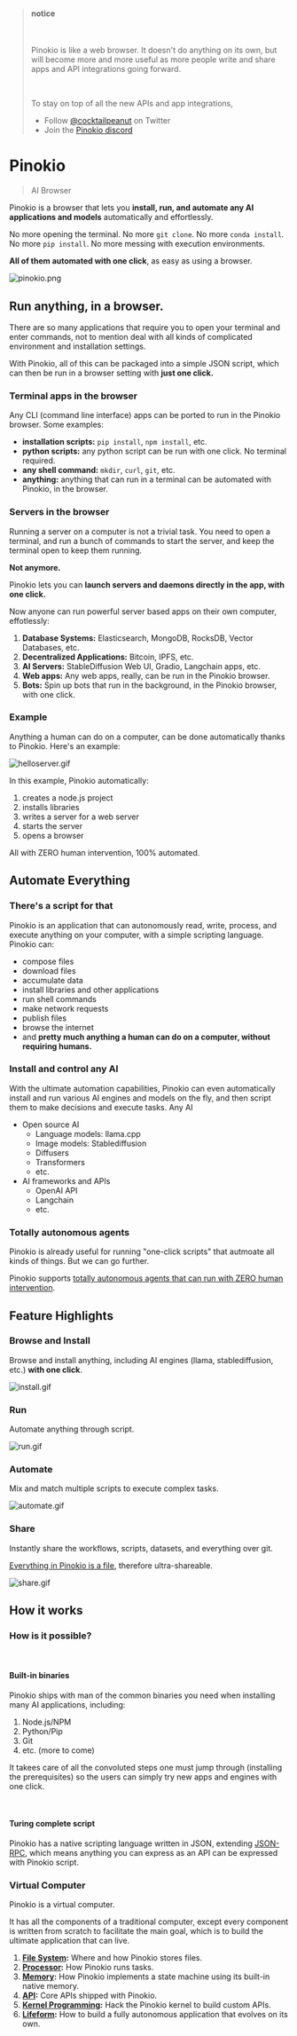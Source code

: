 <blockquote class='info'>

<h4>notice</h4>

<br>

Pinokio is like a web browser. It doesn't do anything on its own, but will become more and more useful as more people write and share apps and API integrations going forward.

<br>

To stay on top of all the new APIs and app integrations,

- Follow <a href="https://twitter.com/cocktailpeanut">@cocktailpeanut</a> on Twitter
- Join the <a href="https://discord.gg/TQdNwadtE4">Pinokio discord</a>
</blockquote>

# Pinokio

> AI Browser

Pinokio is a browser that lets you **install, run, and automate any AI applications and models** automatically and effortlessly.

No more opening the terminal. No more `git clone`. No more `conda install`. No more `pip install`. No more messing with execution environments.

**All of them automated with one click**, as easy as using a browser.


![pinokio.png](pinokio5.png)

## Run anything, in a browser.

There are so many applications that require you to open your terminal and enter commands, not to mention deal with all kinds of complicated environment and installation settings.

With Pinokio, all of this can be packaged into a simple JSON script, which can then be run in a browser setting with **just one click.**

### Terminal apps in the browser

Any CLI (command line interface) apps can be ported to run in the Pinokio browser. Some examples:

- **installation scripts:** `pip install`, `npm install`, etc.
- **python scripts:** any python script can be run with one click. No terminal required.
- **any shell command:** `mkdir`, `curl`, `git`, etc.
- **anything:** anything that can run in a terminal can be automated with Pinokio, in the browser.

### Servers in the browser

Running a server on a computer is not a trivial task. You need to open a terminal, and run a bunch of commands to start the server, and keep the terminal open to keep them running.

**Not anymore.**

Pinokio lets you can **launch servers and daemons directly in the app, with one click.**

Now anyone can run powerful server based apps on their own computer, effotlessly:

1. **Database Systems:** Elasticsearch, MongoDB, RocksDB, Vector Databases, etc.
2. **Decentralized Applications:** Bitcoin, IPFS, etc.
3. **AI Servers:** StableDiffusion Web UI, Gradio, Langchain apps, etc.
4. **Web apps:** Any web apps, really, can be run in the Pinokio browser.
5. **Bots:** Spin up bots that run in the background, in the Pinokio browser, with one click.


### Example

Anything a human can do on a computer, can be done automatically thanks to Pinokio. Here's an example:

![helloserver.gif](helloserver.gif)

In this example, Pinokio automatically:

1. creates a node.js project
2. installs libraries
3. writes a server for a web server
4. starts the server
5. opens a browser

All with ZERO human intervention, 100% automated.

## Automate Everything

### There's a script for that

Pinokio is an application that can autonomously read, write, process, and execute anything on your computer, with a simple scripting language. Pinokio can:

- compose files
- download files
- accumulate data
- install libraries and other applications
- run shell commands
- make network requests
- publish files
- browse the internet
- and **pretty much anything a human can do on a computer, without requiring humans.**


### Install and control any AI

With the ultimate automation capabilities, Pinokio can even automatically install and run various AI engines and models on the fly, and then script them to make decisions and execute tasks. Any AI 

- Open source AI
  - Language models: llama.cpp
  - Image models: Stablediffusion
  - Diffusers
  - Transformers
  - etc.
- AI frameworks and APIs
  - OpenAI API
  - Langchain
  - etc.

### Totally autonomous agents

Pinokio is already useful for running "one-click scripts" that autmoate all kinds of things. But we can go further.

Pinokio supports [totally autonomous agents that can run with ZERO human intervention](/tutorial/autostart).


## Feature Highlights

### Browse and Install

Browse and install anything, including AI engines (llama, stablediffusion, etc.) **with one click**.

![install.gif](install.gif)

### Run

Automate anything through script.

![run.gif](run.gif)

### Automate

Mix and match multiple scripts to execute complex tasks.

![automate.gif](automate.gif)

### Share

Instantly share the workflows, scripts, datasets, and everything over git.

[Everything in Pinokio is a file](fs/overview.html), therefore ultra-shareable.

![share.gif](share.gif)


## How it works

### How is it possible?

<br>

#### Built-in binaries

Pinokio ships with man of the common binaries you need when installing many AI applications, including:

1. Node.js/NPM
2. Python/Pip
3. Git
4. etc. (more to come)

It takees care of all the convoluted steps one must jump through (installing the prerequisites) so the users can simply try new apps and engines with one click.

<br>

#### Turing complete script

Pinokio has a native scripting language written in JSON, extending [JSON-RPC](https://www.jsonrpc.org/specification), which means anything you can express as an API can be expressed with Pinokio script. 


### Virtual Computer

Pinokio is a virtual computer.

It has all the components of a traditional computer, except every component is written from scratch to facilitate the main goal, which is to build the ultimate application that can live.

1. **[File System](fs/overview):** Where and how Pinokio stores files.
2. **[Processor](processor/overview):** How Pinokio runs tasks.
2. **[Memory](memory/overview):** How Pinokio implements a state machine using its built-in native memory.
4. **[API](api/overview):** Core APIs shipped with Pinokio.
4. **[Kernel Programming](custom/what):** Hack the Pinokio kernel to build custom APIs.
5. **[Lifeform](ai/overview):** How to build a fully autonomous application that evolves on its own.

